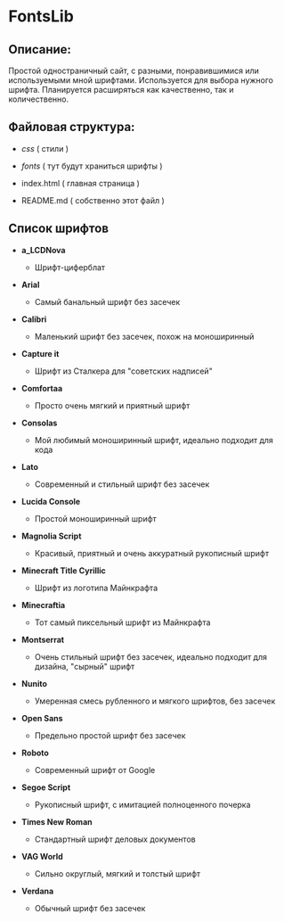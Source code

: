 # FontsLib

## Описание:

Простой одностраничный сайт, с разными, понравившимися или используемыми мной шрифтами. Используется для выбора нужного шрифта. Планируется расширяться как качественно, так и количественно.

## Файловая структура:

- *css* ( стили )
- *fonts* ( тут будут храниться шрифты )

- index.html ( главная страница )
- README.md ( собственно этот файл )

## Cписок шрифтов

- **a_LCDNova**
	- Шрифт-циферблат

- **Arial**
	- Самый банальный шрифт без засечек

- **Calibri**
	- Маленький шрифт без засечек, похож на моноширинный

- **Capture it**
	- Шрифт из Сталкера для "советских надписей"

- **Comfortaa**
	- Просто очень мягкий и приятный шрифт

- **Consolas**
	- Мой любимый моноширинный шрифт, идеально подходит для кода

- **Lato**
	- Современный и стильный шрифт без засечек

- **Lucida Console**
	- Простой моноширинный шрифт 

- **Magnolia Script**
	- Красивый, приятный и очень аккуратный рукописный шрифт

- **Minecraft Title Cyrillic**
	- Шрифт из логотипа Майнкрафта

- **Minecraftia**
	- Тот самый пиксельный шрифт из Майнкрафта

- **Montserrat**
	- Очень стильный шрифт без засечек, идеально подходит для дизайна, "сырный" шрифт

- **Nunito**
	- Умеренная смесь рубленного и мягкого шрифтов, без засечек

- **Open Sans**
	- Предельно простой шрифт без засечек

- **Roboto**
	- Современный шрифт от Google

- **Segoe Script**
	- Рукописный шрифт, с имитацией полноценного почерка

- **Times New Roman**
	- Стандартный шрифт деловых документов

- **VAG World**
	- Сильно округлый, мягкий и толстый шрифт

- **Verdana**
	- Обычный шрифт без засечек
